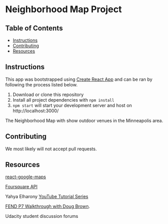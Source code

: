 # Neighborhood Map Project

## Table of Contents

* [Instructions](#instructions)
* [Contributing](#contributing)
* [Resources](#resources)


## Instructions

This app was bootstrapped using [Create React App](https://github.com/facebookincubator/create-react-app) and can be ran by following the process listed below.

1. Download or clone this repository
2. Install all project dependencies with `npm install`
3. `npm start` will start your development server and host on http://localhost:3000/

The Neighborhood Map with show outdoor venues in the Minneapolis area.

## Contributing

We most likely will not accept pull requests. 

## Resources

[react-google-maps](https://tomchentw.github.io/react-google-maps/)

[Foursquare API](https://foursquare.com/developers/apps)

Yahya Elharony [YouTube Tutorial Series](https://youtu.be/ywdxLNjhBYw)

[FEND P7 Walkthrough with Doug Brown](https://www.youtube.com/watch?v=NVAVLCJwAAo&t=682s).

Udacity student discussion forums
